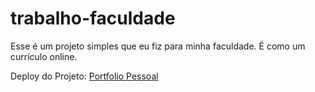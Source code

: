 # trabalho-faculdade
Esse é um projeto simples que eu fiz para minha faculdade. É como um currículo online.

Deploy do Projeto: <a href="https://giovanaassis.github.io/trabalho-faculdade/src/sobre-mim.html">Portfolio Pessoal</a>

